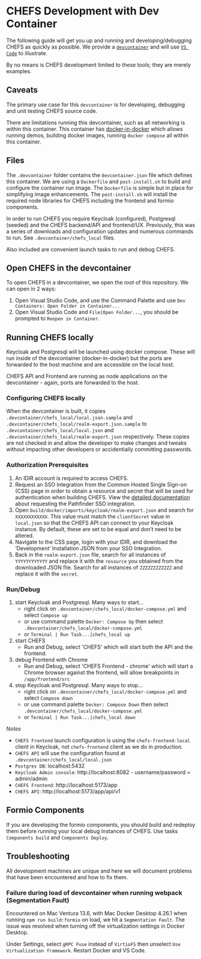 # CHEFS Development with Dev Container

The following guide will get you up and running and developing/debugging CHEFS as quickly as possible.
We provide a [`devcontainer`](https://containers.dev) and will use [`VS Code`](https://code.visualstudio.com) to illustrate.

By no means is CHEFS development limited to these tools; they are merely examples.

## Caveats

The primary use case for this `devcontainer` is for developing, debugging and unit testing CHEFS source code.

There are limitations running this devcontainer, such as all networking is within this container. This container has [docker-in-docker](https://github.com/microsoft/vscode-dev-containers/blob/main/script-library/docs/docker-in-docker.md) which allows running demos, building docker images, running `docker compose` all within this container.

## Files

The `.devcontainer` folder contains the `devcontainer.json` file which defines this container. We are using a `Dockerfile` and `post-install.sh` to build and configure the container run image. The `Dockerfile` is simple but in place for simplifying image enhancements. The `post-install.sh` will install the required node libraries for CHEFS including the frontend and formio components.

In order to run CHEFS you require Keycloak (configured), Postgresql (seeded) and the CHEFS backend/API and frontend/UX. Previously, this was a series of downloads and configuration updates and numerous commands to run. See `.devcontainer/chefs_local` files.

Also included are convenient launch tasks to run and debug CHEFS.

## Open CHEFS in the devcontainer

To open CHEFS in a devcontainer, we open the _root_ of this repository. We can open in 2 ways:

1. Open Visual Studio Code, and use the Command Palette and use `Dev Containers: Open Folder in Container...`
2. Open Visual Studio Code and `File|Open Folder...`, you should be prompted to `Reopen in Container`.

## Running CHEFS locally

Keycloak and Postgresql will be launched using docker compose. These will run inside of the devcontainer (docker-in-docker) but the ports are forwarded to the host machine and are accessible on the local host.

CHEFS API and Frontend are running as node applications on the devcontainer - again, ports are forwarded to the host.

### Configuring CHEFS locally

When the devcontainer is built, it copies `.devcontainer/chefs_local/local.json.sample` and `.devcontainer/chefs_local/realm-export.json.sample` to `.devcontainer/chefs_local/local.json` and `.devcontainer/chefs_local/realm-export.json` respectively. These copies are not checked in and allow the developer to make changes and tweaks without impacting other developers or accidentially committing passwords.

### Authorization Prerequisites

1.  An IDIR account is required to access CHEFS.
2.  Request an SSO Integration from the Common Hosted Single Sign-on (CSS) page in order to obtain a resource and secret that will be used for authentication when building CHEFS. View the [detailed documentation](https://bcdevex.atlassian.net/wiki/spaces/CCP/pages/961675282) about requesting the Pathfinder SSO integration.
3.  Open `build/docker/imports/keycloak/realm-export.json` and search for `XXXXXXXXXXXX`. This value must match the `clientSecret` value in `local.json` so that the CHEFS API can connect to your Keycloak instance. By default, these are set to be equal and don’t need to be altered.
4.  Navigate to the CSS page, login with your IDIR, and download the ‘Development’ Installation JSON from your SSO Integration.
5.  Back in the `realm-export.json` file, search for all instances of `YYYYYYYYYYYY` and replace it with the `resource` you obtained from the downloaded JSON file. Search for all instances of `ZZZZZZZZZZZZ` and replace it with the `secret`.

### Run/Debug

1. start Keycloak and Postgresql. Many ways to start...
   - right click on `.devcontainer/chefs_local/docker-compose.yml` and select `Compose up`
   - or use command palette `Docker: Compose Up` then select `.devcontainer/chefs_local/docker-compose.yml`
   - or `Terminal | Run Task...|chefs_local up`
2. start CHEFS
   - Run and Debug, select 'CHEFS' which will start both the API and the frontend.
3. debug Frontend with Chrome
   - Run and Debug, select 'CHEFS Frontend - chrome' which will start a Chrome browser against the frontend, will allow breakpoints in `/app/frontend/src`
4. stop Keycloak and Postgresql. Many ways to stop...
   - right click on `.devcontainer/chefs_local/docker-compose.yml` and select `Compose down`
   - or use command palette `Docker: Compose Down` then select `.devcontainer/chefs_local/docker-compose.yml`
   - or `Terminal | Run Task...|chefs_local down`

_Notes_

- `CHEFS Frontend` launch configuration is using the `chefs-frontend-local` client in Keycloak, not `chefs-frontend` client as we do in production.
- `CHEFS API` will use the configuration found at `.devcontainer/chefs_local/local.json`
- `Postgres DB`: localhost:5432
- `Keycloak Admin console`: http://localhost:8082 - username/password = admin/admin
- `CHEFS Frontend`: http://localhost:5173/app
- `CHEFS API`: http://localhost:5173/app/api/v1

## Formio Components

If you are developing the formio components, you should build and redeploy them before running your local debug instances of CHEFS. Use tasks `Components build` and `Components Deploy`.

## Troubleshooting

All development machines are unique and here we will document problems that have been encountered and how to fix them.

### Failure during load of devcontainer when running webpack (Segmentation Fault)

Encountered on Mac Ventura 13.6, with Mac Docker Desktop 4.26.1 when running `npm run build:formio` on load, we hit a `Segmentation Fault`. The issue was resolved when turning off the virtualization settings in Docker Desktop.

Under Settings, select `gRPC Fuse` instead of `VirtioFS` then unselect `Use Virtualization framework`. Restart Docker and VS Code.
